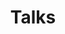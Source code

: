 ---
title: "Talks"
description: "Conference presentations, invited talks, and workshop tutorials on machine learning and simulation-based inference"
---